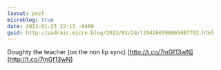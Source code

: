 ```yaml
---
layout: post
microblog: true
date: 2013-01-23 22:13 -0400
guid: http://padraic.micro.blog/2013/01/24/t294266596065697792.html
---
```

Doughty the teacher (on the non lip sync) [http://t.co/7mGf13wN](http://t.co/7mGf13wN)
